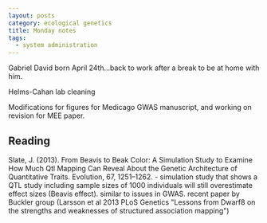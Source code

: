 ```yaml
---
layout: posts
category: ecological genetics
title: Monday notes
tags: 
  - system administration
---
```


Gabriel David born April 24th...back to work after a break to be at home with him.

Helms-Cahan lab cleaning

Modifications for figures for Medicago GWAS manuscript, and working on revision for MEE paper.


## Reading
Slate, J. (2013). From Beavis to Beak Color: A Simulation Study to Examine How Much Qtl Mapping Can Reveal About the Genetic Architecture of Quantitative Traits. Evolution, 67, 1251–1262.
    - simulation study that shows a QTL study including sample sizes of 1000 individuals will still overestimate effect sizes (Beavis effect). similar to issues in GWAS. recent paper by Buckler group (Larsson et al 2013 PLoS Genetics "Lessons from Dwarf8 on the strengths and weaknesses of structured association mapping")
    
